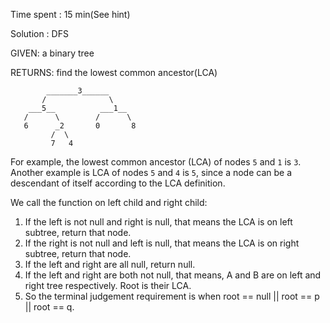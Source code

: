 Time spent : 15 min(See hint)

Solution : DFS

GIVEN: a binary tree

RETURNS: find the lowest common ancestor(LCA)



```
        _______3______
       /              \
    ___5__          ___1__
   /      \        /      \
   6      _2       0       8
         /  \
         7   4
```

For example, the lowest common ancestor (LCA) of nodes `5` and `1` is `3`. Another example is LCA of nodes `5` and `4` is `5`, since a node can be a descendant of itself according to the LCA definition.



We call the function on left child and right child:

1. If the left is not null and right is null, that means the LCA is on left subtree, return that node.
2. If the right is not null and left is null, that means the LCA is on right subtree, return that node.
3. If the left and right are all null, return null.
4. If the left and right are both not null, that means, A and B are on left and right tree respectively. Root is their LCA.
5. So the terminal judgement requirement is when root == null || root == p || root == q.